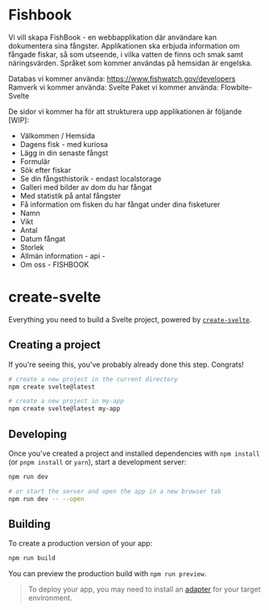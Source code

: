 # Fishbook
Vi vill skapa FishBook - en webbapplikation där användare kan dokumentera sina fångster. Applikationen ska erbjuda information om fångade fiskar, så som utseende, i vilka vatten de finns och smak samt näringsvärden. Språket som kommer användas på hemsidan är engelska.

Databas vi kommer använda: https://www.fishwatch.gov/developers 
Ramverk vi kommer använda: Svelte
Paket vi kommer använda: Flowbite-Svelte


De sidor vi kommer ha för att strukturera upp applikationen är följande [WIP]:
* Välkommen / Hemsida
* Dagens fisk - med kuriosa
* Lägg in din senaste fångst
* Formulär
* Sök efter fiskar 
* Se din fångsthistorik - endast localstorage
* Galleri med bilder av dom du har fångat
* Med statistik på antal fångster
* Få information om fisken du har fångat under dina fisketurer
* Namn
* Vikt
* Antal
* Datum fångat
* Storlek
* Allmän information - api -
* Om oss - FISHBOOK


# create-svelte

Everything you need to build a Svelte project, powered by [`create-svelte`](https://github.com/sveltejs/kit/tree/master/packages/create-svelte).

## Creating a project

If you're seeing this, you've probably already done this step. Congrats!

```bash
# create a new project in the current directory
npm create svelte@latest

# create a new project in my-app
npm create svelte@latest my-app
```

## Developing

Once you've created a project and installed dependencies with `npm install` (or `pnpm install` or `yarn`), start a development server:

```bash
npm run dev

# or start the server and open the app in a new browser tab
npm run dev -- --open
```

## Building

To create a production version of your app:

```bash
npm run build
```

You can preview the production build with `npm run preview`.

> To deploy your app, you may need to install an [adapter](https://kit.svelte.dev/docs/adapters) for your target environment.
